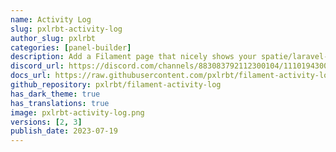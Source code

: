 ```yaml
---
name: Activity Log
slug: pxlrbt-activity-log
author_slug: pxlrbt
categories: [panel-builder]
description: Add a Filament page that nicely shows your spatie/laravel-activitylog.
discord_url: https://discord.com/channels/883083792112300104/1110194300203044934
docs_url: https://raw.githubusercontent.com/pxlrbt/filament-activity-log/main/readme.md
github_repository: pxlrbt/filament-activity-log
has_dark_theme: true
has_translations: true
image: pxlrbt-activity-log.png
versions: [2, 3]
publish_date: 2023-07-19
---
```

